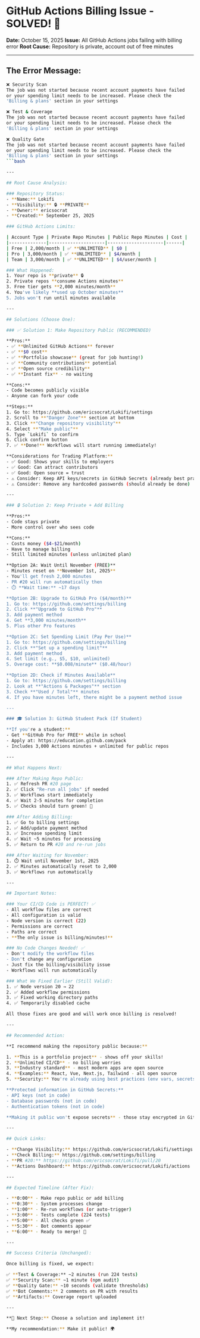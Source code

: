 # GitHub Actions Billing Issue - SOLVED! 🎯

**Date:** October 15, 2025
**Issue:** All GitHub Actions jobs failing with billing error
**Root Cause:** Repository is private, account out of free minutes

---

## The Error Message:

```bash
❌ Security Scan
The job was not started because recent account payments have failed
or your spending limit needs to be increased. Please check the
'Billing & plans' section in your settings

❌ Test & Coverage
The job was not started because recent account payments have failed
or your spending limit needs to be increased. Please check the
'Billing & plans' section in your settings

❌ Quality Gate
The job was not started because recent account payments have failed
or your spending limit needs to be increased. Please check the
'Billing & plans' section in your settings
```bash

---

## Root Cause Analysis:

### Repository Status:
- **Name:** Lokifi
- **Visibility:** 🔒 **PRIVATE**
- **Owner:** ericsocrat
- **Created:** September 25, 2025

### GitHub Actions Limits:

| Account Type | Private Repo Minutes | Public Repo Minutes | Cost |
|--------------|---------------------|---------------------|------|
| Free | 2,000/month | ✅ **UNLIMITED** | $0 |
| Pro | 3,000/month | ✅ **UNLIMITED** | $4/month |
| Team | 3,000/month | ✅ **UNLIMITED** | $4/user/month |

### What Happened:
1. Your repo is **private** 🔒
2. Private repos **consume Actions minutes**
3. Free tier gets **2,000 minutes/month**
4. You've likely **used up October minutes**
5. Jobs won't run until minutes available

---

## Solutions (Choose One):

### ✅ Solution 1: Make Repository Public (RECOMMENDED)

**Pros:**
- ✅ **Unlimited GitHub Actions** forever
- ✅ **$0 cost**
- ✅ **Portfolio showcase** (great for job hunting!)
- ✅ **Community contributions** potential
- ✅ **Open source credibility**
- ✅ **Instant fix** - no waiting

**Cons:**
- Code becomes publicly visible
- Anyone can fork your code

**Steps:**
1. Go to: https://github.com/ericsocrat/Lokifi/settings
2. Scroll to **"Danger Zone"** section at bottom
3. Click **"Change repository visibility"**
4. Select **"Make public"**
5. Type `Lokifi` to confirm
6. Click confirm button
7. ✅ **Done!** Workflows will start running immediately!

**Considerations for Trading Platform:**
- ✅ Good: Shows your skills to employers
- ✅ Good: Can attract contributors
- ✅ Good: Open source = trust
- ⚠️ Consider: Keep API keys/secrets in GitHub Secrets (already best practice)
- ⚠️ Consider: Remove any hardcoded passwords (should already be done)

---

### 🔒 Solution 2: Keep Private + Add Billing

**Pros:**
- Code stays private
- More control over who sees code

**Cons:**
- Costs money ($4-$21/month)
- Have to manage billing
- Still limited minutes (unless unlimited plan)

**Option 2A: Wait Until November (FREE)**
- Minutes reset on **November 1st, 2025**
- You'll get fresh 2,000 minutes
- PR #20 will run automatically then
- ⏱️ **Wait time:** ~17 days

**Option 2B: Upgrade to GitHub Pro ($4/month)**
1. Go to: https://github.com/settings/billing
2. Click **"Upgrade to GitHub Pro"**
3. Add payment method
4. Get **3,000 minutes/month**
5. Plus other Pro features

**Option 2C: Set Spending Limit (Pay Per Use)**
1. Go to: https://github.com/settings/billing
2. Click **"Set up a spending limit"**
3. Add payment method
4. Set limit (e.g., $5, $10, unlimited)
5. Overage cost: **$0.008/minute** ($0.48/hour)

**Option 2D: Check if Minutes Available**
1. Go to: https://github.com/settings/billing
2. Look at **"Actions & Packages"** section
3. Check **"Used / Total"** minutes
4. If you have minutes left, there might be a payment method issue

---

### 🎓 Solution 3: GitHub Student Pack (If Student)

**If you're a student:**
- Get **GitHub Pro for FREE** while in school
- Apply at: https://education.github.com/pack
- Includes 3,000 Actions minutes + unlimited for public repos

---

## What Happens Next:

### After Making Repo Public:
1. ✅ Refresh PR #20 page
2. ✅ Click "Re-run all jobs" if needed
3. ✅ Workflows start immediately
4. ✅ Wait 2-5 minutes for completion
5. ✅ Checks should turn green! 🎉

### After Adding Billing:
1. ✅ Go to billing settings
2. ✅ Add/update payment method
3. ✅ Increase spending limit
4. ✅ Wait ~5 minutes for processing
5. ✅ Return to PR #20 and re-run jobs

### After Waiting for November:
1. ⏱️ Wait until November 1st, 2025
2. ✅ Minutes automatically reset to 2,000
3. ✅ Workflows run automatically

---

## Important Notes:

### Your CI/CD Code is PERFECT! ✅
- All workflow files are correct
- All configuration is valid
- Node version is correct (22)
- Permissions are correct
- Paths are correct
- **The only issue is billing/minutes!**

### No Code Changes Needed! ✅
- Don't modify the workflow files
- Don't change any configuration
- Just fix the billing/visibility issue
- Workflows will run automatically

### What We Fixed Earlier (Still Valid):
1. ✅ Node version 20 → 22
2. ✅ Added workflow permissions
3. ✅ Fixed working directory paths
4. ✅ Temporarily disabled cache

All those fixes are good and will work once billing is resolved!

---

## Recommended Action:

**I recommend making the repository public because:**

1. **This is a portfolio project** - shows off your skills!
2. **Unlimited CI/CD** - no billing worries
3. **Industry standard** - most modern apps are open source
4. **Examples:** React, Vue, Next.js, Tailwind - all open source
5. **Security:** You're already using best practices (env vars, secrets)

**Protected information in GitHub Secrets:**
- API keys (not in code)
- Database passwords (not in code)
- Authentication tokens (not in code)

**Making it public won't expose secrets** - those stay encrypted in GitHub Secrets! ✅

---

## Quick Links:

- **Change Visibility:** https://github.com/ericsocrat/Lokifi/settings
- **Check Billing:** https://github.com/settings/billing
- **PR #20:** https://github.com/ericsocrat/Lokifi/pull/20
- **Actions Dashboard:** https://github.com/ericsocrat/Lokifi/actions

---

## Expected Timeline (After Fix):

- **0:00** - Make repo public or add billing
- **0:30** - System processes change
- **1:00** - Re-run workflows (or auto-trigger)
- **3:00** - Tests complete (224 tests)
- **5:00** - All checks green ✅
- **5:30** - Bot comments appear
- **6:00** - Ready to merge! 🎉

---

## Success Criteria (Unchanged):

Once billing is fixed, we expect:

✅ **Test & Coverage:** ~2 minutes (run 224 tests)
✅ **Security Scan:** ~1 minute (npm audit)
✅ **Quality Gate:** ~10 seconds (validate thresholds)
✅ **Bot Comments:** 2 comments on PR with results
✅ **Artifacts:** Coverage report uploaded

---

**🎯 Next Step:** Choose a solution and implement it!

**My recommendation:** Make it public! 🌍
